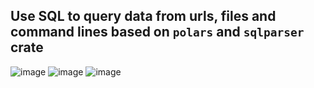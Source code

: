 ## Use SQL to query data from urls, files and command lines based on `polars` and `sqlparser` crate

![image](https://github.com/kindywu/queryer/assets/6177365/bd7fd4cc-88c5-406e-83da-4c08f622ff45)
![image](https://github.com/kindywu/queryer/assets/6177365/e21b3662-4641-47b8-acd7-611ea80a8ddb)
![image](https://github.com/kindywu/queryer/assets/6177365/8f010470-a5ad-440f-8773-d6d7bfa1e52a)
